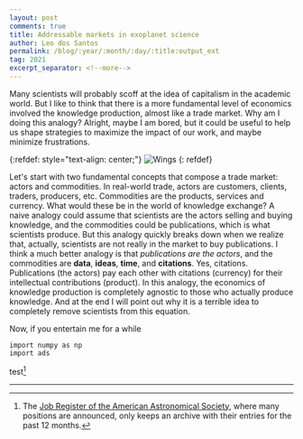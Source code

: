 ```yaml
---
layout: post
comments: true
title: Addressable markets in exoplanet science
author: Leo dos Santos
permalink: /blog/:year/:month/:day/:title:output_ext
tag: 2021
excerpt_separator: <!--more-->
---
```


Many scientists will probably scoff at the idea of capitalism in the academic world. But I like to think that there is a more fundamental level of economics involved the knowledge production, almost like a trade market. Why am I doing this analogy? Alright, maybe I am bored, but it could be useful to help us shape strategies to maximize the impact of our work, and maybe minimize frustrations. 

<!--more-->
{:refdef: style="text-align: center;"}
![Wings](/blog_assets/2021-02-20.jpg "Wings")
{: refdef}

Let's start with two fundamental concepts that compose a trade market: actors and commodities. In real-world trade, actors are customers, clients, traders, producers, etc. Commodities are the products, services and currency. What would these be in the world of knowledge exchange? A naive analogy could assume that scientists are the actors selling and buying knowledge, and the commodities could be publications, which is what scientists produce. But this analogy quickly breaks down when we realize that, actually, scientists are not really in the market to buy publications. I think a much better analogy is that *publications are the actors*, and the commodities are **data**, **ideas**, **time**, and **citations**. Yes, citations. Publications (the actors) pay each other with citations (currency) for their intellectual contributions (product). In this analogy, the economics of knowledge production is completely agnostic to those who actually produce knowledge. And at the end I will point out why it is a terrible idea to completely remove scientists from this equation.



Now, if you entertain me for a while

    import numpy as np
    import ads

test[^1]

----------------

[^1]: The [Job Register of the American Astronomical Society](https://jobregister.aas.org), where many positions are announced, only keeps an archive with their entries for the past 12 months.
